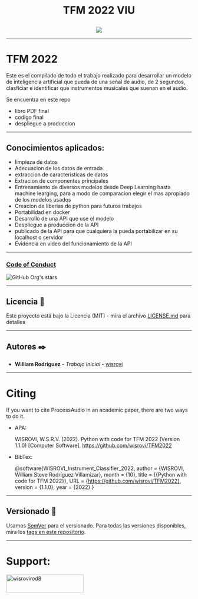 <h1 align="center">
  <p align="center">TFM 2022 VIU</p>
</h1>

<p align="center">
   <img src="https://img.shields.io/badge/STATUS-EN%20DESAROLLO-green">
</p>

---

# TFM 2022

Este es el compilado de todo el trabajo realizado para desarrollar un modelo de inteligencia artificial que pueda de una señal de audio, de 2 segundos, clasficiar e identificar que instrumentos musicales que suenan en el audio.

Se encuentra en este repo
* libro PDF final
* codigo final
* despliegue a produccion 

---

## Conocimientos aplicados:

* limpieza de datos
* Adecuacion de los datos de entrada
* extraccion de caracteristicas de datos
* Extracion de componentes principales
* Entrenamiento de diversos modelos desde Deep Learning hasta machine learging, para a modo de comparacion elegir el mas apropiado de los modelos usados
* Creacion de liberias de python para futuros trabajos
* Portabilidad en docker
* Desarrollo de una API que use el modelo
* Despliegue a produccion de la API
* publicado de la API para que cualquiera la pueda portabilizar en su localhost o servidor
* Evidencia en video del funcionamiento de la API


---

### [Code of Conduct](https://code.fb.com/codeofconduct)


![GitHub Org's stars](https://img.shields.io/github/stars/wisrovi?style=social)


---

## Licencia 📄

Este proyecto está bajo la Licencia (MIT) - mira el archivo [LICENSE.md](LICENSE.md) para detalles


---

## Autores ✒️

* **William Rodriguez** - *Trabajo Inicial* - [wisrovi](https://github.com/wisrovi)

---

# Citing


If you want to cite ProcessAudio in an academic paper, there are two ways to do it.

- APA:

    WISROVI, W.S.R.V. (2022). Python with code for TFM 2022 (Version 1.1.0) [Computer Software]. https://github.com/wisrovi/TFM2022

- BibTex:

    @software{WISROVI_Instrument_Classifier_2022,
author = {WISROVI, William Steve Rodríguez Villamizar},
month = {10},
title = {{Python with code for TFM 2022}},
URL = {https://github.com/wisrovi/TFM2022},
version = {1.1.0},
year = {2022}
}

---


## Versionado 📌

Usamos [SemVer](http://semver.org/) para el versionado. Para todas las versiones disponibles, mira los [tags en este repositorio](https://github.com/wisrovi/TFM2022/releases).


---

# Support:
<p>
    <a href="https://www.buymeacoffee.com/wisrovirod8"> 
        <img align="left" src="https://cdn.buymeacoffee.com/buttons/v2/default-yellow.png" height="50" width="210" alt="wisrovirod8" />
    </a>    
</p>
